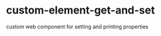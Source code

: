 custom-element-get-and-set
==========================

custom web component for setting and printing properties
